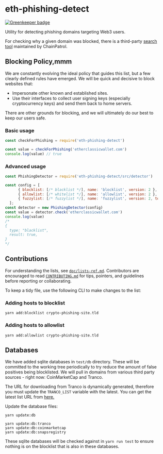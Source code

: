 # eth-phishing-detect

[![Greenkeeper badge](https://badges.greenkeeper.io/MetaMask/eth-phishing-detect.svg)](https://greenkeeper.io/)

Utility for detecting phishing domains targeting Web3 users.

For checking why a given domain was blocked, there is a third-party [search tool](https://app.chainpatrol.io/search) maintained by ChainPatrol.

## Blocking Policy,mmm

We are constantly evolving the ideal policy that guides this list, but a few clearly defined rules have emerged. We will be quick and decisive to block websites that:
- Impersonate other known and established sites.
- Use their interfaces to collect user signing keys (especially cryptocurrency keys) and send them back to home servers.

There are other grounds for blocking, and we will ultimately do our best to keep our users safe.


### Basic usage

```js
const checkForPhishing = require('eth-phishing-detect')

const value = checkForPhishing('etherclassicwallet.com')
console.log(value) // true
```

### Advanced usage

```js
const PhishingDetector = require('eth-phishing-detect/src/detector')

const config = [
      { blocklist: [/* blacklist */], name: 'blocklist', version: 2 },
      { allowlist: [/* whitelist */], name: 'allowlist', version: 2 },
      { fuzzylist: [/* fuzzylist */], name: 'fuzzylist', version: 2, tolerance: 2 },
  ];
const detector = new PhishingDetector(config)
const value = detector.check('etherclassicwallet.com')
console.log(value)
/*
{
  type: "blacklist",
  result: true,
}
*/
```

## Contributions


For understanding the lists, see [`doc/lists-ref.md`](doc/lists-ref.md).
Contributors are encouraged to read [`CONTRIBUTING.md`](./CONTRIBUTING.md) for tips, pointers, and guidelines before reporting or collaborating.

To keep a tidy file, use the following CLI to make changes to the list:

### Adding hosts to blocklist

```
yarn add:blocklist crypto-phishing-site.tld
```

### Adding hosts to allowlist

```
yarn add:allowlist crypto-phishing-site.tld
```

## Databases

We have added sqlite databases in `test/db` directory. These will be committed to the working tree periodically to try reduce the amount of false positives being blocklisted. We will pull in domains from various third party sources - right now: CoinMarketCap and Tranco. 

The URL for downloading from Tranco is dynamically generated, therefore you must update the `TRANCO_LIST` variable with the latest. You can get
the latest list URL from [here.](https://tranco-list.eu/latest_list)

Update the database files:

```terminal
yarn update:db

yarn update:db:tranco
yarn update:db:coinmarketcap
yarn update:db:snapsregistry
```

These sqlite databases will be checked against in `yarn run test` to ensure nothing is on the blocklist that is also in these databases.
